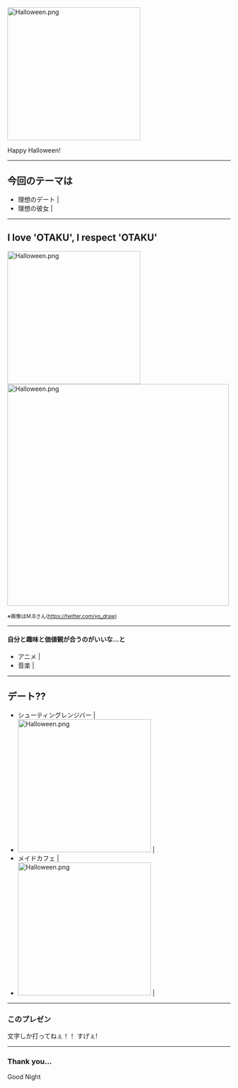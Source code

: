
<img width="300" alt="Halloween.png" src="https://images.plurk.com/6rfUUE4OKb6y5xe6uygS.jpg">

Happy Halloween!

---

## 今回のテーマは
- 理想のデート |
- 理想の彼女 |

---

## I love 'OTAKU', I respect 'OTAKU'

<img width="300" alt="Halloween.png" src="https://pbs.twimg.com/media/CfhlWn7VAAIJPiB.jpg"> <img width="500" alt="Halloween.png" src="https://pbs.twimg.com/media/CzwrcT8UQAAVS-t.jpg:large">

<small>※画像はM.Bさん(https://twitter.com/yo_draw)</small>

---

#### 自分と趣味と価値観が合うのがいいな...と
- アニメ |
- 音楽 |

---

## デート??
- シューティングレンジバー |
- <img width="300" alt="Halloween.png" src="http://direct.otakei.otakuma.net/wp/wp-content/uploads/2016/05/trigger-happy02-600x338.jpg"> |
- メイドカフェ |
- <img width="300" alt="Halloween.png" src="http://rakkami.com/img/scenario/704/DY0DvMKO9R.jpg"> |

---

### このプレゼン 
文字しか打ってねぇ！！ すげぇ!

---

### Thank you...
Good Night
